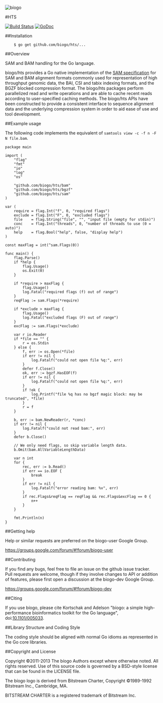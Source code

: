 ![bíogo](https://raw.githubusercontent.com/biogo/biogo/master/biogo.png)

#HTS

[![Build Status](https://travis-ci.org/biogo/hts.svg?branch=master)](https://travis-ci.org/biogo/hts) [![GoDoc](https://godoc.org/github.com/biogo/hts?status.svg)](https://godoc.org/github.com/biogo/hts)

##Installation

        $ go get github.com/biogo/hts/...

##Overview

SAM and BAM handling for the Go language.

bíogo/hts provides a Go native implementation of the [SAM specification](https://samtools.github.io/hts-specs/SAMv1.pdf) for SAM and BAM alignment formats commonly used for representation of high throughput genomic data, the BAI, CSI and tabix indexing formats, and the BGZF blocked compression format.
The bíogo/hts packages perform parallelized read and write operations and are able to cache recent reads according to user-specified caching methods.
The bíogo/hts APIs have been constructed to provide a consistent interface to sequence alignment data and the underlying compression system in order to aid ease of use and tool development.

##Example usage

The following code implements the equivalent of `samtools view -c -f n -F N file.bam`.

```
package main

import (
	"flag"
	"fmt"
	"io"
	"log"
	"os"

	"github.com/biogo/hts/bam"
	"github.com/biogo/hts/bgzf"
	"github.com/biogo/hts/sam"
)

var (
	require = flag.Int("f", 0, "required flags")
	exclude = flag.Int("F", 0, "excluded flags")
	file    = flag.String("file", "", "input file (empty for stdin)")
	conc    = flag.Int("threads", 0, "number of threads to use (0 = auto)")
	help    = flag.Bool("help", false, "display help")
)

const maxFlag = int(^sam.Flags(0))

func main() {
	flag.Parse()
	if *help {
		flag.Usage()
		os.Exit(0)
	}

	if *require > maxFlag {
		flag.Usage()
		log.Fatal("required flags (f) out of range")
	}
	reqFlag := sam.Flags(*require)

	if *exclude > maxFlag {
		flag.Usage()
		log.Fatal("excluded flags (F) out of range")
	}
	excFlag := sam.Flags(*exclude)

	var r io.Reader
	if *file == "" {
		r = os.Stdin
	} else {
		f, err := os.Open(*file)
		if err != nil {
			log.Fatalf("could not open file %q:", err)
		}
		defer f.Close()
		ok, err := bgzf.HasEOF(f)
		if err != nil {
			log.Fatalf("could not open file %q:", err)
		}
		if !ok {
			log.Printf("file %q has no bgzf magic block: may be truncated", *file)
		}
		r = f
	}

	b, err := bam.NewReader(r, *conc)
	if err != nil {
		log.Fatalf("could not read bam:", err)
	}
	defer b.Close()

	// We only need flags, so skip variable length data.
	b.Omit(bam.AllVariableLengthData)

	var n int
	for {
		rec, err := b.Read()
		if err == io.EOF {
			break
		}
		if err != nil {
			log.Fatalf("error reading bam: %v", err)
		}
		if rec.Flags&reqFlag == reqFlag && rec.Flags&excFlag == 0 {
			n++
		}
	}

	fmt.Println(n)
}
```

##Getting help

Help or similar requests are preferred on the biogo-user Google Group.

https://groups.google.com/forum/#!forum/biogo-user

##Contributing

If you find any bugs, feel free to file an issue on the github issue tracker.
Pull requests are welcome, though if they involve changes to API or addition of features, please first open a discussion at the biogo-dev Google Group.

https://groups.google.com/forum/#!forum/biogo-dev

##Citing

If you use bíogo, please cite Kortschak and Adelson "bíogo: a simple high-performance bioinformatics toolkit for the Go language", doi:[10.1101/005033](http://biorxiv.org/content/early/2014/05/12/005033).

##Library Structure and Coding Style

The coding style should be aligned with normal Go idioms as represented in the
Go core libraries.

##Copyright and License

Copyright ©2011-2013 The bíogo Authors except where otherwise noted. All rights
reserved. Use of this source code is governed by a BSD-style license that can be
found in the LICENSE file.

The bíogo logo is derived from Bitstream Charter, Copyright ©1989-1992
Bitstream Inc., Cambridge, MA.

BITSTREAM CHARTER is a registered trademark of Bitstream Inc.
